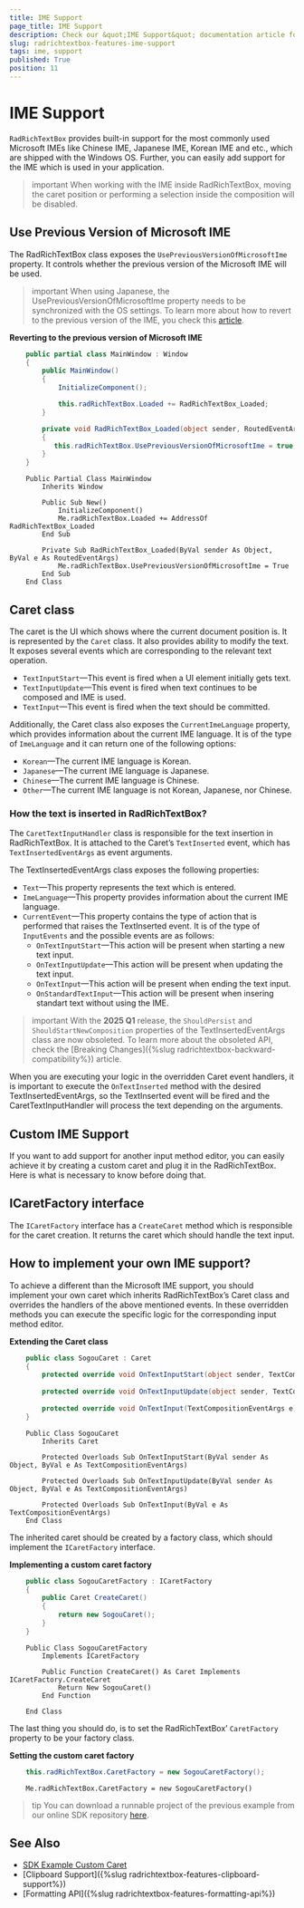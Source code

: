 ```yaml
---
title: IME Support
page_title: IME Support
description: Check our &quot;IME Support&quot; documentation article for the RadRichTextBox WPF control.
slug: radrichtextbox-features-ime-support
tags: ime, support
published: True
position: 11
---
```


# IME Support

`RadRichTextBox` provides built-in support for the most commonly used Microsoft IMEs like Chinese IME, Japanese IME, Korean IME and etc., which are shipped with the Windows OS. Further, you can easily add support for the IME which is used in your application. 

>important When working with the IME inside RadRichTextBox, moving the caret position or performing a selection inside the composition will be disabled.

## Use Previous Version of Microsoft IME

The RadRichTextBox class exposes the `UsePreviousVersionOfMicrosoftIme` property. It controls whether the previous version of the Microsoft IME will be used.

>important When using Japanese, the UsePreviousVersionOfMicrosoftIme property needs to be synchronized with the OS settings. To learn more about how to revert to the previous version of the IME, you check this [article](https://support.microsoft.com/en-us/windows/revert-to-a-previous-version-of-an-ime-input-method-editor-adcc9caa-17cb-44d8-b46e-f5b473b4dd77).

__Reverting to the previous version of Microsoft IME__
```C#
	public partial class MainWindow : Window
	{
	    public MainWindow()
	    {
	        InitializeComponent();

	        this.radRichTextBox.Loaded += RadRichTextBox_Loaded;
	    }

	    private void RadRichTextBox_Loaded(object sender, RoutedEventArgs e)
	    {
	       this.radRichTextBox.UsePreviousVersionOfMicrosoftIme = true;
	    }
	}
```
```VB.NET
	Public Partial Class MainWindow
	    Inherits Window

	    Public Sub New()
	        InitializeComponent()
	        Me.radRichTextBox.Loaded += AddressOf RadRichTextBox_Loaded
	    End Sub

	    Private Sub RadRichTextBox_Loaded(ByVal sender As Object, ByVal e As RoutedEventArgs)
	        Me.radRichTextBox.UsePreviousVersionOfMicrosoftIme = True
	    End Sub
	End Class
```

## Caret class

The caret is the UI which shows where the current document position is. It is represented by the `Caret` class. It also provides ability to modify the text. It exposes several events which are corresponding to the relevant text operation.

* `TextInputStart`&mdash;This event is fired when a UI element initially gets text. 
* `TextInputUpdate`&mdash;This event is fired when text continues to be composed and IME is used.
* `TextInput`&mdash;This event is fired when the text should be committed.

Additionally, the Caret class also exposes the `CurrentImeLanguage` property, which provides information about the current IME language. It is of the type of `ImeLanguage` and it can return one of the following options:

* `Korean`&mdash;The current IME language is Korean.
* `Japanese`&mdash;The current IME language is Japanese.
* `Chinese`&mdash;The current IME language is Chinese.
* `Other`&mdash;The current IME language is not Korean, Japanese, nor Chinese.

### How the text is inserted in RadRichTextBox?

The `CaretTextInputHandler` class is responsible for the text insertion in RadRichTextBox. It is attached to the Caret’s `TextInserted` event, which has `TextInsertedEventArgs` as event arguments. 

The TextInsertedEventArgs class exposes the following properties:

* `Text`&mdash;This property represents the text which is entered.
* `ImeLanguage`&mdash;This property provides information about the current IME language.
* `CurrentEvent`&mdash;This property contains the type of action that is performed that raises the TextInserted event. It is of the type of `InputEvents` and the possible events are as follows:
	* `OnTextInputStart`&mdash;This action will be present when starting a new text input.
	* `OnTextInputUpdate`&mdash;This action will be present when updating the text input.
	* `OnTextInput`&mdash;This action will be present when ending the text input.
	* `OnStandardTextInput`&mdash;This action will be present when insering standart text without using the IME.

>important With the __2025 Q1__ release, the `ShouldPersist` and `ShouldStartNewComposition` properties of the TextInsertedEventArgs class are now obsoleted. To learn more about the obsoleted API, check the [Breaking Changes]({%slug radrichtextbox-backward-compatibility%}) article.

When you are executing your logic in the overridden Caret event handlers, it is important to execute the `OnTextInserted` method with the desired TextInsertedEventArgs, so the TextInserted event will be fired and the CaretTextInputHandler will process the text depending on the arguments.

## Custom IME Support

If you want to add support for another input method editor, you can easily achieve it by creating a custom caret and plug it in the RadRichTextBox. Here is what is necessary to know before doing that.

## ICaretFactory interface

The `ICaretFactory` interface has a `CreateCaret` method which is responsible for the caret creation. It returns the caret which should handle the text input.

## How to implement your own IME support?

To achieve a different than the Microsoft IME support, you should implement your own caret which inherits RadRichTextBox’s Caret class and overrides the handlers of the above mentioned events. In these overridden methods you can execute the specific logic for the corresponding input method editor. 

__Extending the Caret class__
```C#
	public class SogouCaret : Caret
	{
	    protected override void OnTextInputStart(object sender, TextCompositionEventArgs e)
	
	    protected override void OnTextInputUpdate(object sender, TextCompositionEventArgs e)
	
	    protected override void OnTextInput(TextCompositionEventArgs e)
	}
```
```VB.NET
	Public Class SogouCaret
	    Inherits Caret
	
	    Protected Overloads Sub OnTextInputStart(ByVal sender As Object, ByVal e As TextCompositionEventArgs)
	
	    Protected Overloads Sub OnTextInputUpdate(ByVal sender As Object, ByVal e As TextCompositionEventArgs)
	
	    Protected Overloads Sub OnTextInput(ByVal e As TextCompositionEventArgs)
	End Class
```

The inherited caret should be created by a factory class, which should implement the `ICaretFactory` interface.

__Implementing a custom caret factory__
```C#
	public class SogouCaretFactory : ICaretFactory
	{
	    public Caret CreateCaret()
	    {
	        return new SogouCaret();
	    }
	}
```
```VB.NET
	Public Class SogouCaretFactory
	    Implements ICaretFactory
	
	    Public Function CreateCaret() As Caret Implements ICaretFactory.CreateCaret
	        Return New SogouCaret()
	    End Function
	
	End Class
```

The last thing you should do, is to set the RadRichTextBox’ `CaretFactory` property to be your factory class.

__Setting the custom caret factory__
```C#
	this.radRichTextBox.CaretFactory = new SogouCaretFactory();
```
```VB.NET
	Me.radRichTextBox.CaretFactory = new SogouCaretFactory()
```

>tip You can download a runnable project of the previous example from our online SDK repository [here](https://github.com/telerik/xaml-sdk/tree/master/RichTextBox/CustomCaret).

## See Also
 * [SDK Example Custom Caret](https://github.com/telerik/xaml-sdk/tree/master/RichTextBox/CustomCaret) 
 * [Clipboard Support]({%slug radrichtextbox-features-clipboard-support%})
 * [Formatting API]({%slug radrichtextbox-features-formatting-api%})